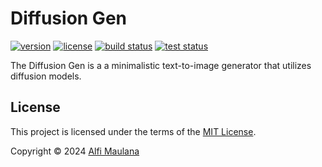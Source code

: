 # Diffusion Gen

[![version](https://img.shields.io/github/v/release/threeal/diffusion-gen?style=flat-square)](https://github.com/threeal/diffusion-gen/releases)
[![license](https://img.shields.io/github/license/threeal/diffusion-gen?style=flat-square)](./LICENSE)
[![build status](https://img.shields.io/github/actions/workflow/status/threeal/diffusion-gen/build.yaml?branch=main&style=flat-square)](https://github.com/threeal/diffusion-gen/actions/workflows/build.yaml)
[![test status](https://img.shields.io/github/actions/workflow/status/threeal/diffusion-gen/test.yaml?branch=main&label=test&style=flat-square)](https://github.com/threeal/diffusion-gen/actions/workflows/test.yaml)

The Diffusion Gen is a a minimalistic text-to-image generator that utilizes diffusion models.

## License

This project is licensed under the terms of the [MIT License](./LICENSE).

Copyright © 2024 [Alfi Maulana](https://github.com/threeal)
